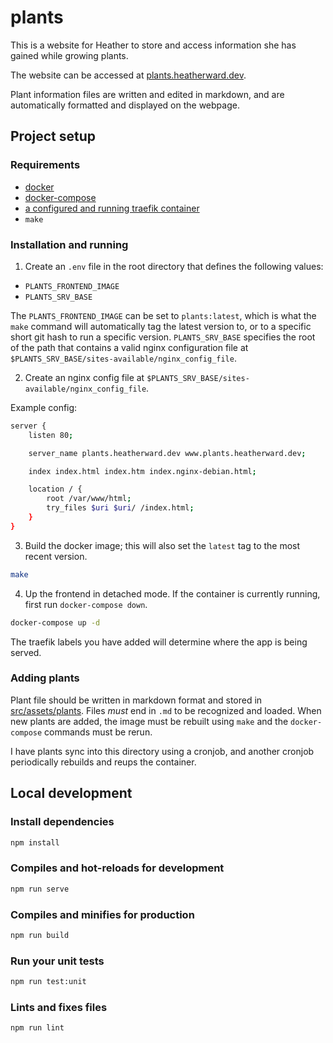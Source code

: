# plants

This is a website for Heather to store and access information she has gained while growing plants.

The website can be accessed at [plants.heatherward.dev](https://plants.heatherward.dev).

Plant information files are written and edited in markdown, and are automatically formatted and displayed on the webpage.


## Project setup

### Requirements

- [docker](https://docs.docker.com/get-docker/)
- [docker-compose](https://docs.docker.com/compose/install/)
- [a configured and running traefik container](https://doc.traefik.io/traefik/getting-started/quick-start/)
- `make`


### Installation and running

1. Create an `.env` file in the root directory that defines the following values:
- `PLANTS_FRONTEND_IMAGE`
- `PLANTS_SRV_BASE`

The `PLANTS_FRONTEND_IMAGE` can be set to `plants:latest`, which is what the `make` command will automatically tag the latest version to, or to a specific short git hash to run a specific version. `PLANTS_SRV_BASE` specifies the root of the path that contains a valid nginx configuration file at `$PLANTS_SRV_BASE/sites-available/nginx_config_file`.


2. Create an nginx config file at `$PLANTS_SRV_BASE/sites-available/nginx_config_file`.

Example config:
```bash
server {
	listen 80;

	server_name	plants.heatherward.dev www.plants.heatherward.dev;

	index index.html index.htm index.nginx-debian.html;

	location / {
		root /var/www/html;
		try_files $uri $uri/ /index.html;
	}
}
```


3. Build the docker image; this will also set the `latest` tag to the most recent version.

```bash
make
```

4. Up the frontend in detached mode. If the container is currently running, first run `docker-compose down`.

```bash
docker-compose up -d
```

The traefik labels you have added will determine where the app is being served.


### Adding plants

Plant file should be written in markdown format and stored in [src/assets/plants](src/assets/plants). Files *must* end in `.md` to be recognized and loaded. When new plants are added, the image must be rebuilt using `make` and the `docker-compose` commands must be rerun.

I have plants sync into this directory using a cronjob, and another cronjob periodically rebuilds and reups the container.


## Local development

### Install dependencies
```bash
npm install
```

### Compiles and hot-reloads for development
```bash
npm run serve
```

### Compiles and minifies for production
```bash
npm run build
```

### Run your unit tests
```bash
npm run test:unit
```

### Lints and fixes files
```bash
npm run lint
```
